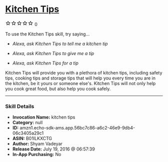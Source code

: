 # [Kitchen Tips](http://alexa.amazon.com/#skills/amzn1.echo-sdk-ams.app.56bc7c86-a6c2-46e9-9db4-06c3405a29c1)
![0 stars](../../images/ic_star_border_black_18dp_1x.png)![0 stars](../../images/ic_star_border_black_18dp_1x.png)![0 stars](../../images/ic_star_border_black_18dp_1x.png)![0 stars](../../images/ic_star_border_black_18dp_1x.png)![0 stars](../../images/ic_star_border_black_18dp_1x.png) 0

To use the Kitchen Tips skill, try saying...

* *Alexa, ask Kitchen Tips to tell me a kitchen tip*

* *Alexa, ask Kitchen Tips to give me a tip*

* *Alexa, ask Kitchen Tips for a tip*

Kitchen Tips will provide you with a plethora of kitchen tips, including safety tips, cooking tips and storage tips that will help you every time you are in the kitchen, be it yours or someone else's. Kitchen Tips will not only help you cook great food, but also help you cook safely.

***

### Skill Details

* **Invocation Name:** kitchen tips
* **Category:** null
* **ID:** amzn1.echo-sdk-ams.app.56bc7c86-a6c2-46e9-9db4-06c3405a29c1
* **ASIN:** B01ILKXCTG
* **Author:** Shyam Vadeyar
* **Release Date:** July 19, 2016 @ 06:57:39
* **In-App Purchasing:** No
